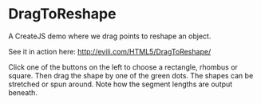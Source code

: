 # DragToReshape
A CreateJS demo where we drag points to reshape an object.

See it in action here: http://evili.com/HTML5/DragToReshape/

Click one of the buttons on the left to choose a rectangle, rhombus or square. Then drag the shape by one of the green dots.
The shapes can be stretched or spun around. Note how the segment lengths are output beneath.
